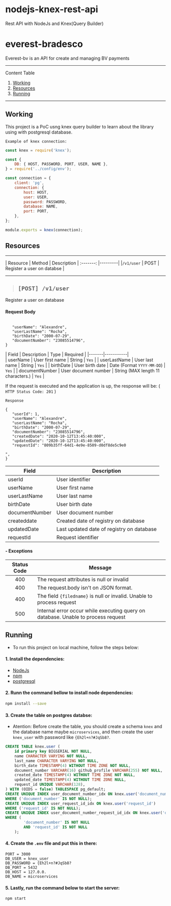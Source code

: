 # nodejs-knex-rest-api
Rest API with NodeJs and Knex(Query Builder)

# everest-bradesco

Everest-bv is an API for create and managing BV payments

*******
Content Table
1. [Working](#motiva)
2. [Resources](#requests)
3. [Running](#running)

*******

<div id='motiva'/> 

## Working

This project is a PoC usng knex query builder to learn about the library using with postgresql database.

`Example of knex connection:`

```javascript
const knex = require('knex');

const {
	DB: { HOST, PASSWORD, PORT, USER, NAME },
} = require('../config/env');

const connection = {
	client: 'pg',
	connection: {
		host: HOST,
		user: USER,
		password: PASSWORD,
		database: NAME,
		port: PORT,
	},
};

module.exports = knex(connection);
```

<div id='requests'/>

## Resources
*******
| Resource | Method | Description
|  :-------:  |---------|
|```/v1/user``` | POST | Register a user on databse |

*******

> ## `[POST] /v1/user`

Register a user on database

#### Request Body

 ```

	"userName": "Alexandre",
	"userLastName": "Rocha",
	"birthDate": "2000-07-29",
	"documentNumber": "23085514796",
}
```

| Field | Description | Type | Required |
|-------|-----------|  
| userName | User first name | String | `Yes` |
| userLastName | User last name | String | `Yes` |
| birthDate | User birth date | Date (Format `YYYY-MM-DD`) | `Yes` |
| documentNumber | User document number | String (MAX length 11 characters.) | `Yes` |


If the request is executed and the application is up, the response will be:  ( `HTTP Status Code: 201` )

 `Response`

 ```
{
    "userId": 1,
	"userName": "Alexandre",
	"userLastName": "Rocha",
	"birthDate": "2000-07-29",
	"documentNumber": "23085514796",
	"createdDate": "2020-10-12T13:45:40:000",
	"updatedDate": "2020-10-12T13:45:40:000",
	"requestId": "809b35ff-64d1-4e9e-8509-d0df8de5c9e0

",
}
```
| Field | Description |
|-------|-----------|  
| userId | User identifier | 
| userName | User first name | 
| userLastName | User last name |
| birthDate | User birth date |
| documentNumber | User document number |
| createddate | Created date of registry on database |
| updatedDate | Last updated date of registry on database |
| requestId | Request identifier |

#### - Exceptions 

| Status Code | Message |
|  :-------:  |---------|
| 400 | The request attributes is null or invalid |
| 400 | The request.body isn't on JSON format.|
| 400 | The field `{filedname}` is null or invalid. Unable to process request |
| 500 | Internal error occur while executing query on database. Unable to process request |

<div id='running'/>

## Running

- To run this project on local machine, follow the steps below:

#### 1. Install the dependencies:

- [NodeJs](https://nodejs.org/en/) 
- [npm](https://www.npmjs.com/get-npm)
- [postgresql](https://www.postgresql.org/download/)

#### 2. Runn the command bellow to install node dependencies:

```bash
npm install --save
```

#### 3. Create the table on postgres databse:

- Atention: Before create the table, you should create a schema `knex` and the database name maybe `microservices`, 
and then create the user `knex_user` with password like `{Eh2l+n?#JqSb8?`.

```sql
CREATE TABLE knex.user (
    id primary key BIGSERIAL NOT NULL,
    name CHARACTER VARYING NOT NULL,
    last_name CHARACTER VARYING NOT NULL,
    birth_date TIMESTAMP(4) WITHOUT TIME ZONE NOT NULL,
    document_number VARCHAR(16) github_profile VARCHAR(255) NOT NULL,
    created_date TIMESTAMP(4) WITHOUT TIME ZONE NOT NULL,
    updated_date TIMESTAMP(4) WITHOUT TIME ZONE NULL,
    request_id UNIQUE VARCHAR(128),
) WITH (OIDS = false) TABLESPACE pg_default;
CREATE UNIQUE INDEX user_document_number_idx ON knex.user('document_number')
WHERE ('document_number' IS NOT NULL);
CREATE UNIQUE INDEX user_request_id_idx ON knex.user('request_id')
WHERE ('request_id' IS NOT NULL);
CREATE UNIQUE INDEX user_document_number_request_id_idx ON knex.user('document_number', 'request_id')
WHERE (
        'document_number' IS NOT NULL
        AND 'request_id' IS NOT NULL
    );
```
#### 4. Create the `.env` file and put this in there:

```
PORT = 3000
DB_USER = knex_user
DB_PASSWORD = {Eh2l+n?#JqSb8?
DB_PORT = 5432
DB_HOST = 127.0.0.
DB_NAME = microservices
```

#### 5. Lastly, run the command below to start the server:

```bash
npm start
```